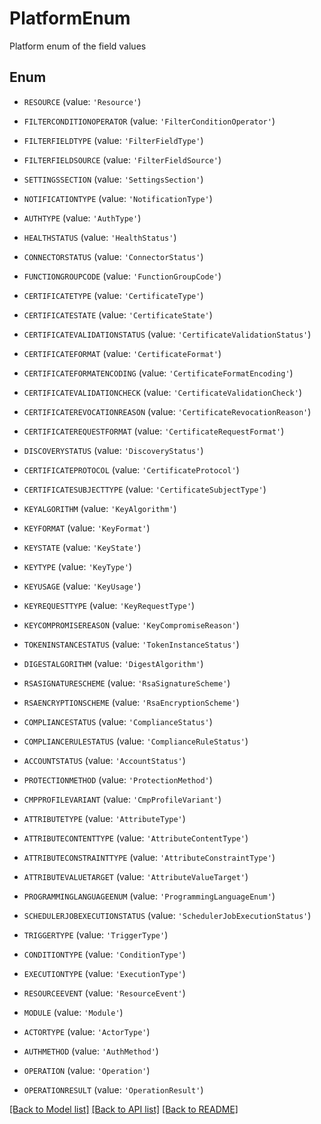 # PlatformEnum

Platform enum of the field values

## Enum

* `RESOURCE` (value: `'Resource'`)

* `FILTERCONDITIONOPERATOR` (value: `'FilterConditionOperator'`)

* `FILTERFIELDTYPE` (value: `'FilterFieldType'`)

* `FILTERFIELDSOURCE` (value: `'FilterFieldSource'`)

* `SETTINGSSECTION` (value: `'SettingsSection'`)

* `NOTIFICATIONTYPE` (value: `'NotificationType'`)

* `AUTHTYPE` (value: `'AuthType'`)

* `HEALTHSTATUS` (value: `'HealthStatus'`)

* `CONNECTORSTATUS` (value: `'ConnectorStatus'`)

* `FUNCTIONGROUPCODE` (value: `'FunctionGroupCode'`)

* `CERTIFICATETYPE` (value: `'CertificateType'`)

* `CERTIFICATESTATE` (value: `'CertificateState'`)

* `CERTIFICATEVALIDATIONSTATUS` (value: `'CertificateValidationStatus'`)

* `CERTIFICATEFORMAT` (value: `'CertificateFormat'`)

* `CERTIFICATEFORMATENCODING` (value: `'CertificateFormatEncoding'`)

* `CERTIFICATEVALIDATIONCHECK` (value: `'CertificateValidationCheck'`)

* `CERTIFICATEREVOCATIONREASON` (value: `'CertificateRevocationReason'`)

* `CERTIFICATEREQUESTFORMAT` (value: `'CertificateRequestFormat'`)

* `DISCOVERYSTATUS` (value: `'DiscoveryStatus'`)

* `CERTIFICATEPROTOCOL` (value: `'CertificateProtocol'`)

* `CERTIFICATESUBJECTTYPE` (value: `'CertificateSubjectType'`)

* `KEYALGORITHM` (value: `'KeyAlgorithm'`)

* `KEYFORMAT` (value: `'KeyFormat'`)

* `KEYSTATE` (value: `'KeyState'`)

* `KEYTYPE` (value: `'KeyType'`)

* `KEYUSAGE` (value: `'KeyUsage'`)

* `KEYREQUESTTYPE` (value: `'KeyRequestType'`)

* `KEYCOMPROMISEREASON` (value: `'KeyCompromiseReason'`)

* `TOKENINSTANCESTATUS` (value: `'TokenInstanceStatus'`)

* `DIGESTALGORITHM` (value: `'DigestAlgorithm'`)

* `RSASIGNATURESCHEME` (value: `'RsaSignatureScheme'`)

* `RSAENCRYPTIONSCHEME` (value: `'RsaEncryptionScheme'`)

* `COMPLIANCESTATUS` (value: `'ComplianceStatus'`)

* `COMPLIANCERULESTATUS` (value: `'ComplianceRuleStatus'`)

* `ACCOUNTSTATUS` (value: `'AccountStatus'`)

* `PROTECTIONMETHOD` (value: `'ProtectionMethod'`)

* `CMPPROFILEVARIANT` (value: `'CmpProfileVariant'`)

* `ATTRIBUTETYPE` (value: `'AttributeType'`)

* `ATTRIBUTECONTENTTYPE` (value: `'AttributeContentType'`)

* `ATTRIBUTECONSTRAINTTYPE` (value: `'AttributeConstraintType'`)

* `ATTRIBUTEVALUETARGET` (value: `'AttributeValueTarget'`)

* `PROGRAMMINGLANGUAGEENUM` (value: `'ProgrammingLanguageEnum'`)

* `SCHEDULERJOBEXECUTIONSTATUS` (value: `'SchedulerJobExecutionStatus'`)

* `TRIGGERTYPE` (value: `'TriggerType'`)

* `CONDITIONTYPE` (value: `'ConditionType'`)

* `EXECUTIONTYPE` (value: `'ExecutionType'`)

* `RESOURCEEVENT` (value: `'ResourceEvent'`)

* `MODULE` (value: `'Module'`)

* `ACTORTYPE` (value: `'ActorType'`)

* `AUTHMETHOD` (value: `'AuthMethod'`)

* `OPERATION` (value: `'Operation'`)

* `OPERATIONRESULT` (value: `'OperationResult'`)

[[Back to Model list]](../README.md#documentation-for-models) [[Back to API list]](../README.md#documentation-for-api-endpoints) [[Back to README]](../README.md)


